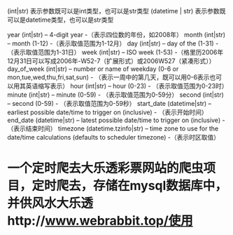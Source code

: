 (int|str) 表示参数既可以是int类型，也可以是str类型
(datetime | str) 表示参数既可以是datetime类型，也可以是str类型
 
year (int|str) – 4-digit year -（表示四位数的年份，如2008年）
month (int|str) – month (1-12) -（表示取值范围为1-12月）
day (int|str) – day of the (1-31) -（表示取值范围为1-31日）
week (int|str) – ISO week (1-53) -（格里历2006年12月31日可以写成2006年-W52-7（扩展形式）或2006W527（紧凑形式））
day_of_week (int|str) – number or name of weekday (0-6 or mon,tue,wed,thu,fri,sat,sun) - （表示一周中的第几天，既可以用0-6表示也可以用其英语缩写表示）
hour (int|str) – hour (0-23) - （表示取值范围为0-23时）
minute (int|str) – minute (0-59) - （表示取值范围为0-59分）
second (int|str) – second (0-59) - （表示取值范围为0-59秒）
start_date (datetime|str) – earliest possible date/time to trigger on (inclusive) - （表示开始时间）
end_date (datetime|str) – latest possible date/time to trigger on (inclusive) - （表示结束时间）
timezone (datetime.tzinfo|str) – time zone to use for the date/time calculations (defaults to scheduler timezone) -（表示时区取值）



# 一个定时爬去大乐透彩票网站的爬虫项目，定时爬去，存储在mysql数据库中，并供风水大乐透http://www.webrabbit.top/使用

